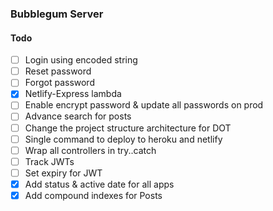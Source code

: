 ### Bubblegum Server

#### Todo

- [ ] Login using encoded string
- [ ] Reset password
- [ ] Forgot password
- [x] Netlify-Express lambda
- [ ] Enable encrypt password & update all passwords on prod
- [ ] Advance search for posts
- [ ] Change the project structure architecture for DOT
- [ ] Single command to deploy to heroku and netlify
- [ ] Wrap all controllers in try..catch
- [ ] Track JWTs
- [ ] Set expiry for JWT
- [x] Add status & active date for all apps
- [x] Add compound indexes for Posts
